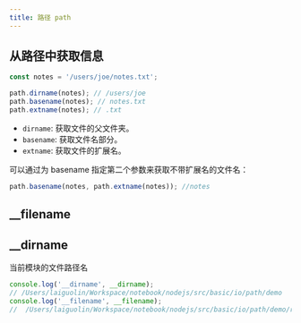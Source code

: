 ```yaml
---
title: 路径 path
---
```


## 从路径中获取信息

```js
const notes = '/users/joe/notes.txt';

path.dirname(notes); // /users/joe
path.basename(notes); // notes.txt
path.extname(notes); // .txt
```

- `dirname`: 获取文件的父文件夹。
- `basename`: 获取文件名部分。
- `extname`: 获取文件的扩展名。

可以通过为 basename 指定第二个参数来获取不带扩展名的文件名：

```js
path.basename(notes, path.extname(notes)); //notes
```

## \_\_filename

## \_\_dirname

当前模块的文件路径名

```js
console.log('__dirname', __dirname);
// /Users/laiguolin/Workspace/notebook/nodejs/src/basic/io/path/demo
console.log('__filename', __filename);
//  /Users/laiguolin/Workspace/notebook/nodejs/src/basic/io/path/demo/resolve.js
```

